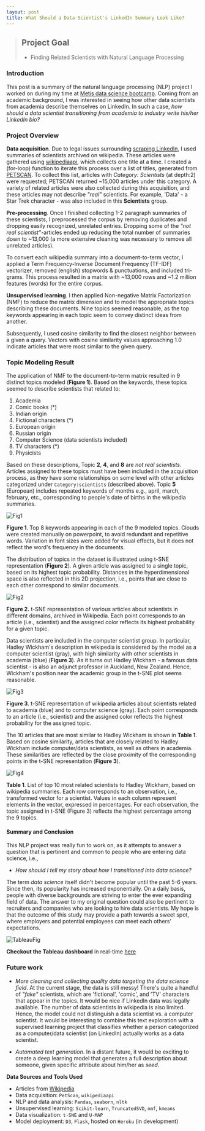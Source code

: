 ```yaml
---
layout: post
title: What Should a Data Scientist's LinkedIn Summary Look Like?
---
```


> ## Project Goal
> - Finding Related Scientists with Natural Language Processing

### Introduction

This post is a summary of the natural language processing (NLP) project I worked on during my time at [Metis data science bootcamp](https://www.thisismetis.com/data-science-bootcamps). Coming from an academic background, I was interested in seeing how other data scientists from academia describe themselves on LinkedIn. In such a case, _how should a data scientist transitioning from academia to industry write his/her LinkedIn bio?_ 

### Project Overview

**Data acquisition**. Due to legal issues surrounding [scraping LinkedIn](https://techcrunch.com/2016/08/15/linkedin-sues-scrapers/), I used summaries of scientists archived on wikipedia. These articles were gathered using [wikipediaapi](https://pypi.org/project/Wikipedia-API/), which collects one title at a time. I created a (for-loop) function to iterate this process over a list of titles, generated from [PETSCAN](https://petscan.wmflabs.org/). To collect this list, articles with *Category: Scientists* (at depth:2) were requested; PETSCAN returned ~15,000 articles under this category. A variety of related articles were also collected during this acquisition, and these articles may not describe _"real"_ scientists. For example, 'Data' - a Star Trek character - was also included in this **Scientists** group.  

**Pre-processing**. Once I finished collecting 1-2 paragraph summaries of these scientists, I preprocessed the corpus by removing duplicates and dropping easily recognized, unrelated entries. Dropping some of the _"not real scientist"_-articles ended up reducing the total number of summaries down to ~13,000 (a more extensive cleaning was necessary to remove all unrelated articles).

To convert each wikipedia summary into a document-to-term vector, I applied a Term Frequency-Inverse Document Frequency (TF-IDF) vectorizer, removed (english) stopwords & punctuations, and included tri-grams.  This process resulted in a matrix with ~13,000 rows and ~1.2 million features (words) for the entire corpus.

**Unsupervised learning**. I then applied Non-negative Matrix Factorization (NMF) to reduce the matrix dimension and to model the appropriate topics describing these documents. Nine topics seemed reasonable, as the top keywords appearing in each topic seem to convey distinct ideas from another. 

Subsequently, I used cosine similarity to find the closest neighbor between a given a query. Vectors with cosine similarity values approaching 1.0 indicate articles that were most similar to the given query. 

### Topic Modeling Result    

The application of NMF to the document-to-term matrix resulted in 9 distinct topics modeled (**Figure 1**).  Based on the keywords, these topics seemed to describe scientists that related to:
  1. Academia
  2. Comic books (*)
  3. Indian origin
  4. Fictional characters (*)
  5. European origin
  6. Russian origin
  7. Computer Science (data scientists included)
  8. TV characters (*)
  9. Physicists  

Based on these descriptions, Topic **2**, **4**, and **8** are _not real scientists_. Articles assigned to these topics must have been included in the acquisition process, as they have some relationships on some level with other articles categorized under `Category:scientists`  (described above). Topic **5** (European) includes repeated keywords of months e.g., april, march, february, etc., corresponding to people's date of births in the wikipedia summaries. 

![Fig1]({{site.url}}/images/wordclouds.png)

  **Figure 1**. Top 8 keywords appearing in each of the 9 modeled topics. Clouds were created manually on powerpoint, to avoid redundant and repetitive words. Variation in font sizes were added for visual effects, but it does not reflect the word's frequency in the documents.        

The distribution of topics in the dataset is illustrated using t-SNE representation (**Figure 2**). A given article was assigned to a single topic, based on its highest topic probability. Distances in the hyperdimensional space is also reflected in this 2D projection, i.e., points that are close to each other correspond to similar documents. 

  ![Fig2]({{site.url}}/images/nmf_tsne.png)

  **Figure 2.** t-SNE representation of various articles about scientists in different domains, archived in Wikipedia. Each point corresponds to an article (i.e., scientist) and the assigned color reflects its highest probability for a given topic.  

Data scientists are included in the computer scientist group. In particular, Hadley Wickham's description in wikipedia is considered by the model as a computer scientist (gray), with high similarity with other scientists in academia (blue) (**Figure 3**). As it turns out Hadley Wickham - a famous data scientist - is also an adjunct professor in Auckland, New Zealand. Hence, Wickham's position near the academic group in the t-SNE plot seems reasonable.    

  ![Fig3]({{site.url}}/images/computersScientist-2.png)

  **Figure 3**. t-SNE representation of wikipedia articles about scientists related to academia (blue) and to computer science (gray). Each point corresponds to an article (i.e., scientist) and the assigned color reflects the highest probability for the assigned topic. 

The 10 articles that are most similar to Hadley Wickham is shown in **Table 1**. Based on cosine similarity, articles that are closely related to Hadley Wickham include computer/data scientists, as well as others in academia. These similarities are reflected by the close proximity of the corresponding points in the t-SNE representation (**Figure 3**).

![Fig4]({{site.url}}/images/Hadley.png)

**Table 1**. List of top 10 most related scientists to Hadley Wickham, based on wikipedia summaries. Each row corresponds to an observation, i.e., transformed vector for a scientist. Values in each column represent elements in the vector, expressed in percentages. For each observation, the topic assigned in t-SNE (Figure 3) reflects the highest percentage among the 9 topics.  

#### Summary and Conclusion
This NLP project was really fun to work on, as it attempts to answer a question that is pertinent and common to people who are entering data science, i.e.,
-  _How should I tell my story about how I transitioned into data science?_   

The term _data science_ itself didn't become popular until the past 5-6 years. Since then, its popularity has  increased exponentially. On a daily basis, people with diverse backgrounds are striving to enter the ever expanding field of data. The answer to my original question could also be pertinent to recruiters and companies who are looking to hire data scientists. My hope is that the outcome of this study may provide a path towards a sweet spot, where employers and potential employees can meet each others' expectations. 

![TableauFig]({{site.url}}/images/Final_onTableau.gif)

**Checkout the Tableau dashboard** in real-time [here](https://public.tableau.com/profile/jhonsen.djajamuliadi#!/vizhome/TSNE/Dashboard1)
    
### Future work

- *More cleaning and collecting quality data targeting the data science field*. At the current stage, the data is still messy! There's quite a handful of _"fake"_ scientists, which are  'fictional', 'comic', and 'TV' characters that appear in the topics. It would be nice if LinkedIn data was legally available. The number of data scientists in wikipedia is also limited. Hence, the model could not distinguish a data scientist vs. a computer scientist. It would be interesting to combine this text exploration with a supervised learning project that classifies whether a person categorized as a computer/data scientist (on LinkedIn) actually works as a data scientist.    

- *Automated text generation*. In a distant future, it would be exciting to create a deep learning model that generates a full description about someone, given specific attribute about him/her as _seed_.                    

  

**Data Sources and Tools Used**
- Articles from [Wikipedia](https://en.wikipedia.org/wiki/Main_Page)
- Data acquisition: `PetScan`, `wikipediaapi`
- NLP and data analysis: `Pandas`, `seaborn`, `nltk`
- Unsupervised learning: `Scikit-learn`, `TruncatedSVD`,   `nmf`, `kmeans`
- Data visualization: `t-SNE` and `U-MAP` 
- Model deployment: `D3`, `Flask`, hosted on `Heroku` (in development)
